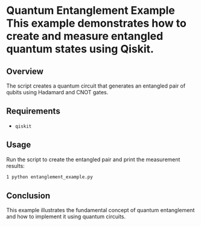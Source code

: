 # Quantum Entanglement Example This example demonstrates how to create and measure entangled quantum states using Qiskit.

## Overview

The script creates a quantum circuit that generates an entangled pair of qubits using Hadamard and CNOT gates.

## Requirements

- `qiskit`

## Usage

Run the script to create the entangled pair and print the measurement results:

```bash
1 python entanglement_example.py
```

## Conclusion
This example illustrates the fundamental concept of quantum entanglement and how to implement it using quantum circuits.
